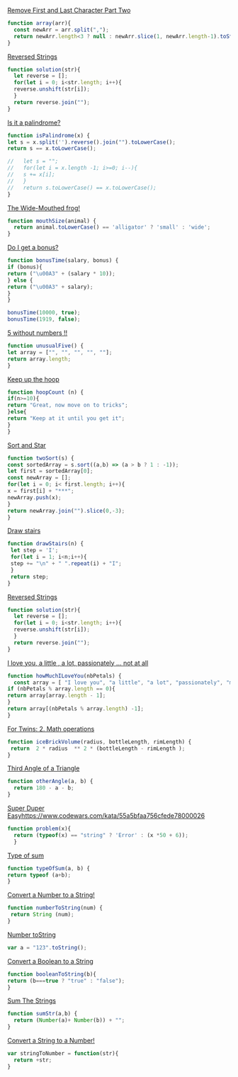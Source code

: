 [Remove First and Last Character Part Two](https://www.codewars.com/kata/570597e258b58f6edc00230d)
```javascript
function array(arr){
  const newArr = arr.split(",");
  return newArr.length<3 ? null : newArr.slice(1, newArr.length-1).toString().replace(/,/gi," ");
}
```
[Reversed Strings](https://www.codewars.com/kata/5168bb5dfe9a00b126000018)
```javascript
function solution(str){
  let reverse = [];
  for(let i = 0; i<str.length; i++){
  reverse.unshift(str[i]);
  }
  return reverse.join("");
}
```
[Is it a palindrome?](https://www.codewars.com/kata/57a1fd2ce298a731b20006a4)
```javascript
function isPalindrome(x) {
let s = x.split('').reverse().join("").toLowerCase();
return s == x.toLowerCase();

//   let s = "";
//   for(let i = x.length -1; i>=0; i--){
//   s += x[i];
//   }
//   return s.toLowerCase() == x.toLowerCase();
}
```
[The Wide-Mouthed frog!](https://www.codewars.com/kata/57ec8bd8f670e9a47a000f89/train/javascript)
```javascript
function mouthSize(animal) {
  return animal.toLowerCase() == 'alligator' ? 'small' : 'wide';
}
```
[Do I get a bonus?](https://www.codewars.com/kata/56f6ad906b88de513f000d96)
```javascript
function bonusTime(salary, bonus) {
if (bonus){
return ("\u00A3" + (salary * 10));
} else {
return ("\u00A3" + salary);
}
}

bonusTime(10000, true);
bonusTime(1919, false);
```
[5 without numbers !!](https://www.codewars.com/kata/59441520102eaa25260000bf)
```javascript
function unusualFive() {
let array = ["", "", "", "", ""];
return array.length;
}
```
[Keep up the hoop](https://www.codewars.com/kata/55cb632c1a5d7b3ad0000145)
```javascript
function hoopCount (n) {
if(n>=10){
return "Great, now move on to tricks";
}else{
return "Keep at it until you get it";
}
}
```
[Sort and Star](https://www.codewars.com/kata/57cfdf34902f6ba3d300001e)
```javascript
function twoSort(s) {
const sortedArray = s.sort((a,b) => (a > b ? 1 : -1));
let first = sortedArray[0];
const newArray = [];
for(let i = 0; i< first.length; i++){
x = first[i] + "***";
newArray.push(x);
}
return newArray.join("").slice(0,-3);
}
```
[Draw stairs](https://www.codewars.com/kata/5b4e779c578c6a898e0005c5)
```javascript
function drawStairs(n) {
 let step = 'I';
 for(let i = 1; i<n;i++){
 step += "\n" + " ".repeat(i) + "I";
 }
 return step;
}

```
[Reversed Strings](https://www.codewars.com/kata/5168bb5dfe9a00b126000018)
```javascript
function solution(str){
  let reverse = [];
  for(let i = 0; i<str.length; i++){
  reverse.unshift(str[i]);
  }
  return reverse.join("");
}
```
[I love you, a little , a lot, passionately ... not at all](https://www.codewars.com/kata/57f24e6a18e9fad8eb000296)
```javascript
function howMuchILoveYou(nbPetals) {
  const array = [ "I love you", "a little", "a lot", "passionately", "madly", "not at all"]
if (nbPetals % array.length == 0){
return array[array.length - 1];
}
return array[(nbPetals % array.length) -1];
}
```
[For Twins: 2. Math operations](https://www.codewars.com/kata/59c287b16bddd291c700009a)
```javascript
function iceBrickVolume(radius, bottleLength, rimLength) {
 return  2 * radius  ** 2 * (bottleLength - rimLength );
}
```
[Third Angle of a Triangle](https://www.codewars.com/kata/5a023c426975981341000014)
```javascript
function otherAngle(a, b) {
  return 180 - a - b;
}
```
[Super Duper Easy]()https://www.codewars.com/kata/55a5bfaa756cfede78000026
```javascript
function problem(x){
  return (typeof(x) == "string" ? 'Error' : (x *50 + 6));
  }
```
[Type of sum](https://www.codewars.com/kata/5a2e9ae2b6cfd7692a0000ba)
```javascript
function typeOfSum(a, b) {
return typeof (a+b);
}
```
[Convert a Number to a String!](https://www.codewars.com/kata/5265326f5fda8eb1160004c8)
```javascript
function numberToString(num) {
 return String (num);
}
```
[Number toString](https://www.codewars.com/kata/53934feec44762736c00044b)
```javascript
var a = "123".toString();
```
[Convert a Boolean to a String](https://www.codewars.com/kata/551b4501ac0447318f0009cd)
```javascript
function booleanToString(b){
return (b===true ? "true" : "false");
}
```
[Sum The Strings](https://www.codewars.com/kata/5966e33c4e686b508700002d)
```javascript
function sumStr(a,b) {
  return (Number(a)+ Number(b)) + "";
}
```
[Convert a String to a Number!](https://www.codewars.com/kata/544675c6f971f7399a000e79)
```javascript
var stringToNumber = function(str){
  return +str;
}
```